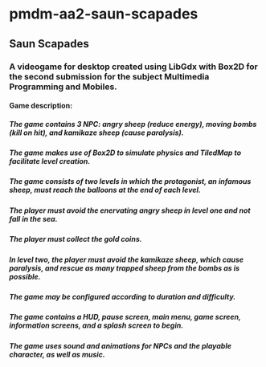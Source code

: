# pmdm-aa2-saun-scapades

## Saun Scapades

### A videogame for desktop created using LibGdx with Box2D for the second submission for the subject Multimedia Programming and Mobiles.

#### Game description:

##### The game contains 3 NPC: angry sheep (reduce energy), moving bombs (kill on hit), and kamikaze sheep (cause paralysis).
##### The game makes use of Box2D to simulate physics and TiledMap to facilitate level creation.

##### The game consists of two levels in which the protagonist, an infamous sheep, must reach the balloons at the end of each level.
##### The player must avoid the enervating angry sheep in level one and not fall in the sea.
##### The player must collect the gold coins.
##### In level two, the player must avoid the kamikaze sheep, which cause paralysis, and rescue as many trapped sheep from the bombs as is possible.
##### The game may be configured according to duration and difficulty.
##### The game contains a HUD, pause screen, main menu, game screen, information screens, and a splash screen to begin.
##### The game uses sound and animations for NPCs and the playable character, as well as music.
